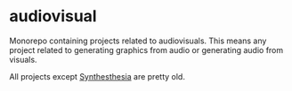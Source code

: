# audiovisual

Monorepo containing projects related to audiovisuals. This means any project related to generating graphics from audio or generating audio from visuals.

All projects except [Synthesthesia](/synthesthesia) are pretty old.
